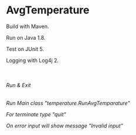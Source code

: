 # AvgTemperature
<p>Build with Maven.</p>
<p>Run on Java 1.8.</p>
<p>Test on JUnit 5.</p>
<p>Logging with Log4j 2.</p>
</br>

<h6> Run & Exit <h6>
<p>Run Main class "temperature.RunAvgTemparature"</p>
<p>For terminate type "quit"</p>
<p>On error input will show message "Invalid input"</p>

